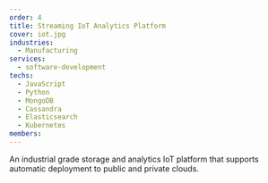 ```yaml
---
order: 4
title: Streaming IoT Analytics Platform
cover: iot.jpg
industries:
  - Manufacturing
services:
  - software-development
techs:
  - JavaScript
  - Python
  - MongoDB
  - Cassandra
  - Elasticsearch
  - Kubernetes
members:
---
```

An industrial grade storage and analytics IoT platform that supports automatic deployment to public and private clouds. 
